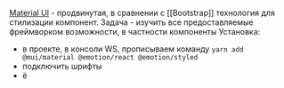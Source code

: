 [Material UI](https://mui.com/) - продвинутая, в сравнении с [[Bootstrap]] технология для стилизации компонент.
Задача - изучить все предоставляемые фреймворком возможности, в частности компоненты
Установка: 
- в проекте, в консоли WS, прописываем команду
`yarn add @mui/material @emotion/react @emotion/styled`
- подключить шрифты
- ё
